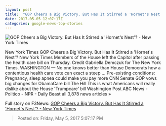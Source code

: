 ```yaml
---
layout: post
title:  "GOP Cheers a Big Victory. But Has It Stirred a 'Hornet's Nest'? - New York Times"
date: 2017-05-05 12:07:17Z
categories: google-news-top-stories
---
```


![GOP Cheers a Big Victory. But Has It Stirred a 'Hornet's Nest'? - New York Times](https://static01.nyt.com/images/2017/05/06/us/06hulse_web1/06hulse_web1-facebookJumbo.jpg)

New York Times GOP Cheers a Big Victory. But Has It Stirred a 'Hornet's Nest'? New York Times Members of the House left the Capitol after passing the health care bill on Thursday. Credit Gabriella Demczuk for The New York Times. WASHINGTON — No one knows better than House Democrats how a contentious health care vote can exact a steep ... Pre-existing conditions: Pregnancy, sleep apnea could make you pay more CNN Senate GOP vows big changes for ObamaCare bill The Hill This is what Americans will really dislike about the House 'Trumpcare' bill Washington Post ABC News - Politico - NPR - Daily Beast all 3,878 news articles »


Full story on F3News: [GOP Cheers a Big Victory. But Has It Stirred a 'Hornet's Nest'? - New York Times](http://www.f3nws.com/n/eVZ2mG)

> Posted on: Friday, May 5, 2017 5:07:17 PM
